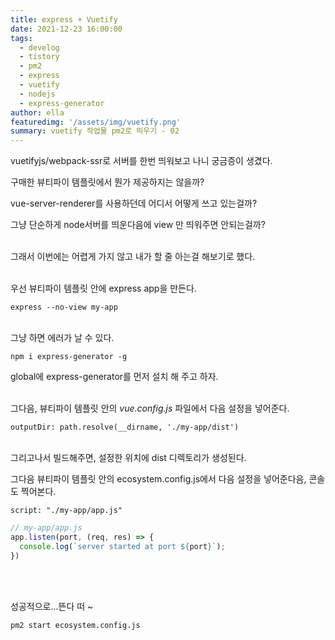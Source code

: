 ```yaml
---
title: express + Vuetify
date: 2021-12-23 16:00:00
tags:
  - develog
  - tistory
  - pm2
  - express
  - vuetify
  - nodejs
  - express-generator
author: ella
featuredimg: '/assets/img/vuetify.png'
summary: vuetify 작업물 pm2로 띄우기 - 02
---
```


vuetifyjs/webpack-ssr로 서버를 한번 띄워보고 나니 궁금증이 생겼다.

구매한 뷰티파이 템플릿에서 뭔가 제공하지는 않을까?

vue-server-renderer를 사용하던데 어디서 어떻게 쓰고 있는걸까?

그냥 단순하게 node서버를 띄운다음에 view 만 띄워주면 안되는걸까?
<br>
<br>

그래서 이번에는 어렵게 가지 않고 내가 할 줄 아는걸 해보기로 했다.
<br>
<br>

우선 뷰티파이 템플릿 안에 express app을 만든다.

` express --no-view my-app `
<br>
<br>

그냥 하면 에러가 날 수 있다.

` npm i express-generator -g `

global에 express-generator를 먼저 설치 해 주고 하자.
<br>
<br>

그다음, 뷰티파이 템플릿 안의 *vue.config.js* 파일에서 다음 설정을 넣어준다.

` outputDir: path.resolve(__dirname, './my-app/dist') `
<br>
<br>

그리고나서 빌드해주면, 설정한 위치에 dist 디렉토리가 생성된다.

그다음 뷰티파이 템플릿 안의 ecosystem.config.js에서 다음 설정을 넣어준다음, 콘솔도 찍어본다.

` script: "./my-app/app.js" `

``` js
// my-app/app.js
app.listen(port, (req, res) => {
  console.log(`server started at port ${port}`);
})
```
<br>
<br>

성공적으로...뜬다 떠 ~

` pm2 start ecosystem.config.js `